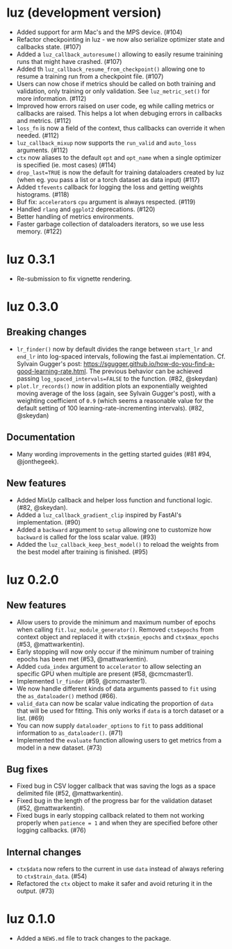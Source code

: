 # luz (development version)

* Added support for arm Mac's and the MPS device. (#104)
* Refactor checkpointing in luz - we now also serialize optimizer state and callbacks state. (#107)
* Added a `luz_callback_autoresume()` allowing to easily resume trainining runs that might have crashed. (#107)
* Added th `luz_callback_resume_from_checkpoint()` allowing one to resume a training run from a checkpoint file. (#107)
* Users can now chose if metrics should be called on both training and validation,
only training or only validation. See `luz_metric_set()` for more information. (#112)
* Improved how errors raised on user code, eg while calling metrics or callbacks
are raised. This helps a lot when debuging errors in callbacks and metrics. (#112)
* `loss_fn` is now a field of the context, thus callbacks can override it when needed. (#112)
* `luz_callback_mixup` now supports the `run_valid` and `auto_loss` arguments. (#112)
* `ctx` now aliases to the default `opt` and `opt_name` when a single optimizer is specified (ie. most cases) (#114)
* `drop_last=TRUE` is now the default for training dataloaders created by luz (when eg. you pass a list or a torch dataset as data input) (#117)
* Added `tfevents` callback for logging the loss and getting weights histograms. (#118)
* Buf fix: `accelerator`s `cpu` argument is always respected. (#119)
* Handled `rlang` and `ggplot2` deprecations. (#120)
* Better handling of metrics environments.
* Faster garbage collection of dataloaders iterators, so we use less memory. (#122)

# luz 0.3.1

* Re-submission to fix vignette rendering.

# luz 0.3.0

## Breaking changes

* `lr_finder()` now by default divides the range between `start_lr` and `end_lr` into log-spaced intervals, following the fast.ai implementation. Cf. Sylvain Gugger's post: https://sgugger.github.io/how-do-you-find-a-good-learning-rate.html. The previous behavior can be achieved passing `log_spaced_intervals=FALSE` to the function. (#82, @skeydan)
* `plot.lr_records()` now in addition plots an exponentially weighted moving average of the loss (again, see Sylvain Gugger's post), with a weighting coefficient of `0.9` (which seems a reasonable value for the default setting of 100 learning-rate-incrementing intervals). (#82, @skeydan)

## Documentation

* Many wording improvements in the getting started guides (#81 #94, @jonthegeek).

## New features

* Added MixUp callback and helper loss function and functional logic. (#82, @skeydan).
* Added a `luz_callback_gradient_clip` inspired by FastAI's implementation. (#90)
* Added a `backward` argument to `setup` allowing one to customize how `backward` is called for the loss scalar value. (#93)
* Added the `luz_callback_keep_best_model()` to reload the weights from the best model after training is finished. (#95)

# luz 0.2.0

## New features

* Allow users to provide the minimum and maximum number of epochs when calling `fit.luz_module_generator()`. Removed `ctx$epochs` from context object and replaced it with `ctx$min_epochs` and `ctx$max_epochs` (#53, @mattwarkentin).
* Early stopping will now only occur if the minimum number of training epochs has been met (#53, @mattwarkentin).
* Added `cuda_index` argument to `accelerator` to allow selecting an specific GPU when multiple are present (#58, @cmcmaster1).
* Implemented `lr_finder` (#59, @cmcmaster1).
* We now handle different kinds of data arguments passed to `fit` using the `as_dataloader()` method (#66).
* `valid_data` can now be scalar value indicating the proportion of `data` that will be used for fitting. This only works if `data` is a torch dataset or a list. (#69)
* You can now supply `dataloader_options` to `fit` to pass additional information to `as_dataloader()`. (#71)
* Implemented the `evaluate` function allowing users to get metrics from a model in a new dataset. (#73)

## Bug fixes

* Fixed bug in CSV logger callback that was saving the logs as a space delimited file (#52, @mattwarkentin).
* Fixed bug in the length of the progress bar for the validation dataset (#52, @mattwarkentin).
* Fixed bugs in early stopping callback related to them not working properly when `patience = 1` and when they are specified before other logging callbacks. (#76)

## Internal changes

* `ctx$data` now refers to the current in use `data` instead of always refering to `ctx$train_data`. (#54)
* Refactored the `ctx` object to make it safer and avoid returing it in the output. (#73)

# luz 0.1.0

* Added a `NEWS.md` file to track changes to the package.
